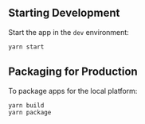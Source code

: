 ## Starting Development

Start the app in the `dev` environment:

```bash
yarn start
```

## Packaging for Production

To package apps for the local platform:

```bash
yarn build
yarn package
```
